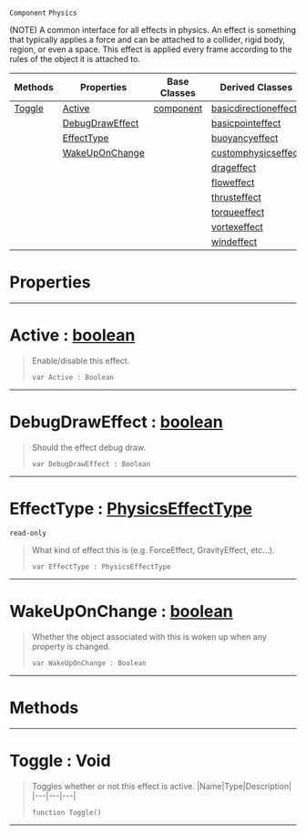  `Component` `Physics`



(NOTE) A common interface for all effects in physics. An effect is something that typically applies a force and can be attached to a collider, rigid body, region, or even a space. This effect is applied every frame according to the rules of the object it is attached to.

|Methods|Properties|Base Classes|Derived Classes|
|---|---|---|---|
|[ Toggle](https://github.com/ZilchEngine/ZilchDocs/blob/master/code_reference/class_reference/physicseffect.markdown#toggle-void)|[ Active](https://github.com/ZilchEngine/ZilchDocs/blob/master/code_reference/class_reference/physicseffect.markdown#active-zilch-engine-docum)|[component](https://github.com/ZilchEngine/ZilchDocs/blob/master/code_reference/class_reference/component.markdown)|[basicdirectioneffect](https://github.com/ZilchEngine/ZilchDocs/blob/master/code_reference/class_reference/basicdirectioneffect.markdown)|
| |[ DebugDrawEffect](https://github.com/ZilchEngine/ZilchDocs/blob/master/code_reference/class_reference/physicseffect.markdown#debugdraweffect-zilch-eng)| |[basicpointeffect](https://github.com/ZilchEngine/ZilchDocs/blob/master/code_reference/class_reference/basicpointeffect.markdown)|
| |[ EffectType](https://github.com/ZilchEngine/ZilchDocs/blob/master/code_reference/class_reference/physicseffect.markdown#effecttype-zilch-engine-d)| |[buoyancyeffect](https://github.com/ZilchEngine/ZilchDocs/blob/master/code_reference/class_reference/buoyancyeffect.markdown)|
| |[ WakeUpOnChange](https://github.com/ZilchEngine/ZilchDocs/blob/master/code_reference/class_reference/physicseffect.markdown#wakeuponchange-zilch-engi)| |[customphysicseffect](https://github.com/ZilchEngine/ZilchDocs/blob/master/code_reference/class_reference/customphysicseffect.markdown)|
| | | |[drageffect](https://github.com/ZilchEngine/ZilchDocs/blob/master/code_reference/class_reference/drageffect.markdown)|
| | | |[floweffect](https://github.com/ZilchEngine/ZilchDocs/blob/master/code_reference/class_reference/floweffect.markdown)|
| | | |[thrusteffect](https://github.com/ZilchEngine/ZilchDocs/blob/master/code_reference/class_reference/thrusteffect.markdown)|
| | | |[torqueeffect](https://github.com/ZilchEngine/ZilchDocs/blob/master/code_reference/class_reference/torqueeffect.markdown)|
| | | |[vortexeffect](https://github.com/ZilchEngine/ZilchDocs/blob/master/code_reference/class_reference/vortexeffect.markdown)|
| | | |[windeffect](https://github.com/ZilchEngine/ZilchDocs/blob/master/code_reference/class_reference/windeffect.markdown)|


 #  Properties


---  
 #  Active : [boolean](https://github.com/ZilchEngine/ZilchDocs/blob/master/code_reference/nada_base_types/boolean.markdown)

> Enable/disable this effect.
> ``` lang=cpp, name=Nada
> var Active : Boolean


---  
 #  DebugDrawEffect : [boolean](https://github.com/ZilchEngine/ZilchDocs/blob/master/code_reference/nada_base_types/boolean.markdown)

> Should the effect debug draw.
> ``` lang=cpp, name=Nada
> var DebugDrawEffect : Boolean


---  
 #  EffectType : [PhysicsEffectType](https://github.com/ZilchEngine/ZilchDocs/blob/master/code_reference/enum_reference.markdown#physicseffecttype)

 `read-only`

> What kind of effect this is (e.g. ForceEffect, GravityEffect, etc...).
> ``` lang=cpp, name=Nada
> var EffectType : PhysicsEffectType


---  
 #  WakeUpOnChange : [boolean](https://github.com/ZilchEngine/ZilchDocs/blob/master/code_reference/nada_base_types/boolean.markdown)

> Whether the object associated with this is woken up when any property is changed.
> ``` lang=cpp, name=Nada
> var WakeUpOnChange : Boolean


---  
 #  Methods


---  
 #  Toggle : Void

> Toggles whether or not this effect is active.
> |Name|Type|Description|
> |---|---|---|
> ``` lang=cpp, name=Nada
> function Toggle()
> ``` 


---  
 

 